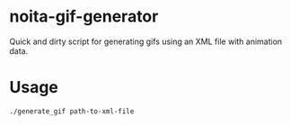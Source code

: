 # noita-gif-generator
Quick and dirty script for generating gifs using an XML file with animation data.

# Usage
`./generate_gif path-to-xml-file`
